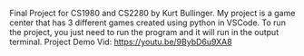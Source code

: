 Final Project for CS1980 and CS2280 by Kurt Bullinger.
My project is a game center that has 3 different games created using python in VSCode.
To run the project, you just need to run the program and it will run in the output terminal.
Project Demo Vid:
https://youtu.be/9BybD6u9XA8
